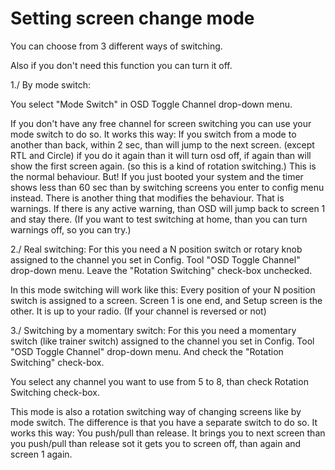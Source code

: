 # Setting screen change mode #

You can choose from 3 different ways of switching.

Also if you don't need this function you can turn it off.


1./ By mode switch:

You select "Mode Switch" in OSD Toggle Channel drop-down menu.

If you don't have any free channel for screen switching you can use your mode switch to do so.
It works this way: If you switch from a mode to another than back, within 2 sec, than will jump to the next screen. (except RTL and Circle) if you do it again than it will turn osd off, if again than will show the first screen again. (so this is a kind of rotation switching.) This is the normal behaviour. But!
If you just booted your system and the timer shows less than 60 sec than by switching screens you enter to config menu instead.
There is another thing that modifies the behaviour. That is warnings. If there is any active warning, than OSD will jump back to screen 1 and stay there. (If you want to test switching at home, than you can turn warnings off, so you can try.)


2./
Real switching:
For this you need a N position switch or rotary knob assigned to the channel you set in Config. Tool "OSD Toggle Channel" drop-down menu. Leave the "Rotation Switching" check-box unchecked.

In this mode switching will work like this:
Every position of your N position switch is assigned to a screen. Screen 1 is one end, and Setup screen is the other. It is up to your radio. (If your channel is reversed or not)

3./
Switching by a momentary switch:
For this you need a momentary switch (like trainer switch) assigned to the channel you set in Config. Tool "OSD Toggle Channel" drop-down menu. And check the "Rotation Switching" check-box.


You select any channel you want to use from 5 to 8, than check Rotation Switching check-box.

This mode is also a rotation switching way of changing screens like by mode switch.
The difference is that you have a separate switch to do so.
It works this way:
You push/pull than release. It brings you to next screen than you push/pull than release sot it gets you to screen off, than again and screen 1 again.

